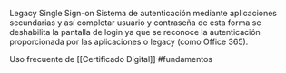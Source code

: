 Legacy Single Sign-on
Sistema de autenticación mediante aplicaciones secundarias y así completar usuario y contraseña de esta forma se deshabilita la pantalla de login ya que se reconoce la autenticación proporcionada por las aplicaciones o legacy (como Office 365).

Uso frecuente de [[Certificado Digital]]
#fundamentos 